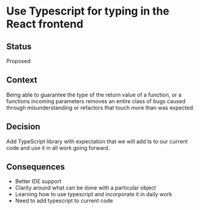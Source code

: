 # Use Typescript for typing in the React frontend

## Status

Proposed

## Context

Being able to guarantee the type of the return value of a function, or a functions incoming parameters 
removes an entire class of bugs caused through misunderstanding or refactors that touch more than was expected.

## Decision

Add TypeScript library with expectation that we will add ts to our current code and use it in all work going forward.

## Consequences

- Better IDE support 
- Clarity around what can be done with a particular object
- Learning how to use typescript and incorporate it in daily work
- Need to add typescript to current code
